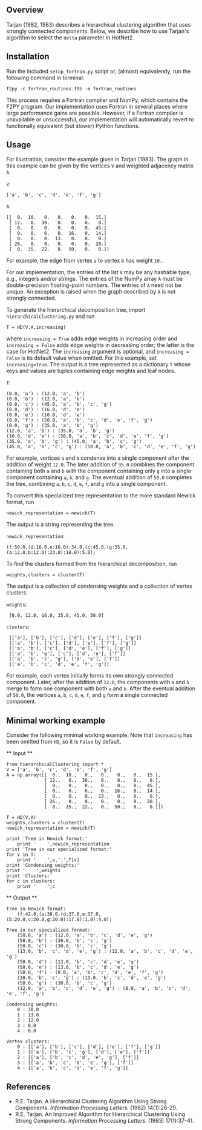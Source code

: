 Overview
-----------
Tarjan (1982, 1983) describes a hierarchical clustering algorithm that uses strongly connected components.  Below, we describe how to use Tarjan's algorithm to select the `delta` parameter in HotNet2.

Installation
------------
Run the included `setup_fortran.py` script or, (almost) equivalently, run the following command in terminal:

    f2py -c fortran_routines.f95 -m fortran_routines

This process requires a Fortran compiler and NumPy, which contains the F2PY program.  Our implementation uses Fortran in several places where large performance gains are possible.  However, if a Fortran compiler is unavailable or unsuccessful, our implementation will automatically revert to functionally equivalent (but slower) Python functions.

Usage
-----
For illustration, consider the example given in Tarjan (1983).  The graph in this example can be given by the vertices `V` and weighted adjacency matrix `A`.

`V`:

    ['a', 'b', 'c', 'd', 'e', 'f', 'g']

`A`:

    [[  0.  10.   0.   0.   0.   0.  15.]
     [ 12.   0.  30.   0.   0.   0.   0.]
     [  0.   0.   0.   0.   0.   0.  45.]
     [  0.   0.   6.   0.  16.   0.  14.]
     [  0.   0.   0.  13.   0.   8.   0.]
     [ 26.   0.   0.   0.   0.   0.  20.]
     [  0.  35.  22.   0.  50.   0.   0.]]

For example, the edge from vertex `a` to vertex `b` has weight `10.`.

For our implementation, the entries of the list `V` may be any hashable type, e.g., integers and/or strings.  The entries of the NumPy array `A` must be double-precision floating-point numbers.  The entries of `A` need not be unique.  An exception is raised when the graph described by `A` is not strongly connected.

To generate the hierarchical decomposition tree, import `hierarchicalClustering.py` and run

    T = HD(V,A,increasing)

where `increasing = True` adds edge weights in increasing order and `increasing = False` adds edge weights in decreasing order; the latter is the case for HotNet2.  The `increasing` argument is optional, and `increasing = False` is its default value when omitted.  For this example, set `increasing=True`.  The output is a tree represented as a dictionary `T` whose keys and values are tuples containing edge weights and leaf nodes.

`T`:

    (0.0, 'a') : (12.0, 'a', 'b')
    (0.0, 'b') : (12.0, 'a', 'b')
    (0.0, 'c') : (45.0, 'a', 'b', 'c', 'g')
    (0.0, 'd') : (16.0, 'd', 'e')
    (0.0, 'e') : (16.0, 'd', 'e')
    (0.0, 'f') : (50.0, 'a', 'b', 'c', 'd', 'e', 'f', 'g')
    (0.0, 'g') : (35.0, 'a', 'b', 'g')
    (12.0, 'a', 'b') : (35.0, 'a', 'b', 'g')
    (16.0, 'd', 'e') : (50.0, 'a', 'b', 'c', 'd', 'e', 'f', 'g')
    (35.0, 'a', 'b', 'g') : (45.0, 'a', 'b', 'c', 'g')
    (45.0, 'a', 'b', 'c', 'g') : (50.0, 'a', 'b', 'c', 'd', 'e', 'f', 'g')

For example, vertices `a` and `b` condense into a single component after the addition of weight `12.0`.  The later addition of `35.0` combines the component containing both `a` and `b` with the component containing only `g` into a single component containing `a`, `b`, and `g`.  The eventual addition of `50.0` completes the tree, combining `a`, `b`, `c`, `d`, `e`, `f`, and `g` into a single component.

To convert this specialized tree representation to the more standard Newick format, run

    newick_representation = newick(T)

The output is a string representing the tree.

`newick_representation`:

    (f:50.0,(d:16.0,e:16.0):34.0,(c:45.0,(g:35.0,(a:12.0,b:12.0):23.0):10.0):5.0);

To find the clusters formed from the hierarchical decomposition, run

    weights,clusters = cluster(T)

The output is a collection of condensing weights and a collection of vertex clusters.

`weights`:

     [0.0, 12.0, 16.0, 35.0, 45.0, 50.0]

`clusters`:

     [['a'], ['b'], ['c'], ['d'], ['e'], ['f'], ['g']]
     [['a', 'b'], ['c'], ['d'], ['e'], ['f'], ['g']]
     [['a', 'b'], ['c'], ['d', 'e'], ['f'], ['g']]
     [['a', 'b', 'g'], ['c'], ['d', 'e'], ['f']]
     [['a', 'b', 'c', 'g'], ['d', 'e'], ['f']]
     [['a', 'b', 'c', 'd', 'e', 'f', 'g']]

For example, each vertex initially forms its own strongly connected component.  Later, after the addition of `12.0`, the components with `a` and `b` merge to form one component with both `a` and `b`.  After the eventual addition of `50.0`, the vertices `a`, `b`, `c`, `d`, `e`, `f`, and `g` form a single connected component.

Minimal working example
-----------------------
Consider the following minimal working example.  Note that `increasing` has been omitted from `HD`, so it is `False` by default.

** Input **

    from hierarchicalClustering import *
    V = ['a', 'b', 'c', 'd', 'e', 'f', 'g']
    A = np.array([[  0.,  10.,   0.,   0.,   0.,   0.,  15.],
                  [ 12.,   0.,  30.,   0.,   0.,   0.,   0.],
                  [  0.,   0.,   0.,   0.,   0.,   0.,  45.],
                  [  0.,   0.,   6.,   0.,  16.,   0.,  14.],
                  [  0.,   0.,   0.,  13.,   0.,   8.,   0.],
                  [ 26.,   0.,   0.,   0.,   0.,   0.,  20.],
                  [  0.,  35.,  22.,   0.,  50.,   0.,   0.]])

    T = HD(V,A)
    weights,clusters = cluster(T)
    newick_representation = newick(T)

    print 'Tree in Newick format:'
        print '    ',newick_representation
    print 'Tree in our specialized format:'
    for v in T:
        print '    ',v,':',T[v]
    print 'Condensing weights:'
    print '    ',weights
    print 'Clusters:'
    for c in clusters:
        print '    ',c

** Output **

    Tree in Newick format:
        (f:42.0,(a:38.0,(d:37.0,e:37.0,(b:20.0,c:20.0,g:20.0):17.0):1.0):4.0);

    Tree in our specialized format:
        (50.0, 'a') : (12.0, 'a', 'b', 'c', 'd', 'e', 'g')
        (50.0, 'b') : (30.0, 'b', 'c', 'g')
        (50.0, 'c') : (30.0, 'b', 'c', 'g')
        (13.0, 'b', 'c', 'd', 'e', 'g') : (12.0, 'a', 'b', 'c', 'd', 'e', 'g')
        (50.0, 'd') : (13.0, 'b', 'c', 'd', 'e', 'g')
        (50.0, 'e') : (13.0, 'b', 'c', 'd', 'e', 'g')
        (50.0, 'f') : (8.0, 'a', 'b', 'c', 'd', 'e', 'f', 'g')
        (30.0, 'b', 'c', 'g') : (13.0, 'b', 'c', 'd', 'e', 'g')
        (50.0, 'g') : (30.0, 'b', 'c', 'g')
        (12.0, 'a', 'b', 'c', 'd', 'e', 'g') : (8.0, 'a', 'b', 'c', 'd', 'e', 'f', 'g')

    Condensing weights:
        0 : 30.0
        1 : 13.0
        2 : 12.0
        3 : 8.0
        4 : 0.0

    Vertex clusters:
        0 : [['a'], ['b'], ['c'], ['d'], ['e'], ['f'], ['g']]
        1 : [['a'], ['b', 'c', 'g'], ['d'], ['e'], ['f']]
        2 : [['a'], ['b', 'c', 'd', 'e', 'g'], ['f']]
        3 : [['a', 'b', 'c', 'd', 'e', 'g'], ['f']]
        4 : [['a', 'b', 'c', 'd', 'e', 'f', 'g']]

References
----------
* R.E. Tarjan. A Hierarchical Clustering Algorithm Using Strong Components. *Information Processing Letters*. (1982) 14(1):26-29.
* R.E. Tarjan. An Improved Algorithm for Hierarchical Clustering Using Strong Components. *Information Processing Letters*. (1983) 17(1):37-41.

